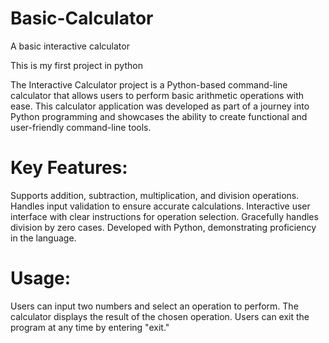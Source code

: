 # Basic-Calculator
A basic interactive calculator

This is my first project in python

The Interactive Calculator project is a Python-based command-line calculator that allows users to perform basic arithmetic operations with ease. This calculator application was developed as part of a journey into Python programming and showcases the ability to create functional and user-friendly command-line tools.

# Key Features:

Supports addition, subtraction, multiplication, and division operations.
Handles input validation to ensure accurate calculations.
Interactive user interface with clear instructions for operation selection.
Gracefully handles division by zero cases.
Developed with Python, demonstrating proficiency in the language.

# Usage:

Users can input two numbers and select an operation to perform.
The calculator displays the result of the chosen operation.
Users can exit the program at any time by entering "exit."
